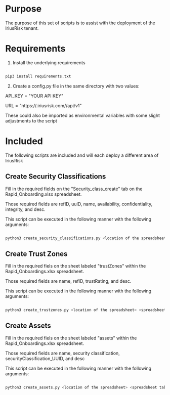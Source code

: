 # Purpose 

The purpose of this set of scripts is to assist with the deployment of the IriusRisk tenant. 

# Requirements

1. Install the underlying requirements

```python

pip3 install requirements.txt

```

2. Create a config.py file in the same directory with two values: 

API_KEY = "YOUR API KEY"

URL = "https://<yoursubdomain>.iriusrisk.com//api/v1"

These could also be imported as environmental variables with some slight adjustments to the script


# Included

The following scripts are included and will each deploy a different area of IriusRisk

## Create Security Classifications

Fill in the required fields on the "Security_class_create" tab on the Rapid_Onboarding.xlsx spreadsheet. 

Those required fields are refID, uuID, name, availability, confidentiality, integrity, and desc. 

This script can be executed in the following manner with the following arguments: 

```python

python3 create_security_classifications.py <location of the spreadsheet> <spreadsheet tab>

```

## Create Trust Zones

Fill in the required fiels on the sheet labeled "trustZones" within the Rapid_Onboardings.xlsx spreadsheet.

Those required fields are name, refID, trustRating, and desc.  

This script can be executed in the following manner with the following arguments:

```python

python3 create_trustzones.py <location of the spreadsheet> <spreadsheet tab>

```

## Create Assets

Fill in the required fiels on the sheet labeled "assets" within the Rapid_Onboardings.xlsx spreadsheet.

Those required fields are name, security classification, securityClassification_UUID, and desc 

This script can be executed in the following manner with the following arguments:

```python

python3 create_assets.py <location of the spreadsheet> <spreadsheet tab>

```


